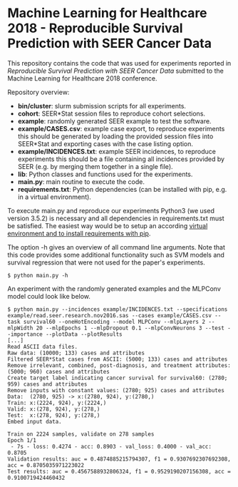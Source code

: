 # Machine Learning for Healthcare 2018 - Reproducible Survival Prediction with SEER Cancer Data
This repository contains the code that was used for experiments reported in _Reproducible Survival Prediction with SEER Cancer Data_ submitted to the Machine Learning for Healthcare 2018 conference.

Repository overview:
- **bin/cluster**: slurm submission scripts for all experiments.
- **cohort**: SEER*Stat session files to reproduce cohort selections.
- **example**: randomly generated SEER example to test the software.
- **example/CASES.csv**: example case export, to reproduce experiments this should be generated by loading the provided session files into SEER*Stat and exporting cases with the case listing option.
- **example/INCIDENCES.txt**: example SEER incidences, to reproduce experiments this should be a file containing all incidences provided by SEER (e.g. by merging them together in a single file).
- **lib**: Python classes and functions used for the experiments.
- **main.py**: main routine to execute the code.
- **requirements.txt**: Python dependencies (can be installed with pip, e.g. in a virtual environment).

To execute main.py and reproduce our experiments Python3 (we used version 3.5.2) is necessary and all dependencies in requirements.txt must be satisfied. The easiest way would be to setup an according [virtual environment and to install requirements with pip](https://docs.python.org/3/tutorial/venv.html).

The option -h gives an overview of all command line arguments. Note that this code provides some additional functionality such as SVM models and survival regression that were not used for the paper's experiments.

```
$ python main.py -h
```
An experiment with the randomly generated examples and the MLPConv model could look like below. 

```
$ python main.py --incidences example/INCIDENCES.txt --specifications example/read.seer.research.nov2016.sas --cases example/CASES.csv --task survival60 --oneHotEncoding --model MLPConv --mlpLayers 2 --mlpWidth 20 --mlpEpochs 1 --mlpDropout 0.1 --mlpConvNeurons 3 --test --importance --plotData --plotResults
[...]
Read ASCII data files.
Raw data: (10000; 133) cases and attributes
Filtered SEER*Stat cases from ASCII: (5000; 133) cases and attributes
Remove irrelevant, combined, post-diagnosis, and treatment attributes: (5000; 960) cases and attributes
Create target label indicating cancer survival for survival60: (2780; 959) cases and attributes
Remove inputs with constant values: (2780; 925) cases and attributes
Data:  (2780, 925) -> x:(2780, 924), y:(2780,)
Train: x:(2224, 924), y:(2224,)
Valid: x:(278, 924), y:(278,)
Test:  x:(278, 924), y:(278,)
Embed input data.

Train on 2224 samples, validate on 278 samples
Epoch 1/1
 - 7s - loss: 0.4274 - acc: 0.8903 - val_loss: 0.4000 - val_acc: 0.8705
Validation results: auc = 0.4874885215794307, f1 = 0.9307692307692308, acc = 0.8705035971223022
Test results: auc = 0.4567588932806324, f1 = 0.9529190207156308, acc = 0.9100719424460432
```